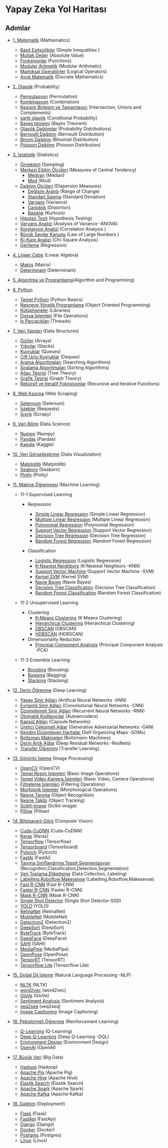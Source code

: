# Yapay Zeka Yol Haritası

## Adımlar

 * [1. Matematik](https://github.com/hsynrtn/yapay-zeka-yol-haritasi/blob/main/matematik.md) (Mathematics)  
     * [Basit Esitsizlikler](https://github.com/hsynrtn/yapay-zeka-yol-haritasi/blob/main/matematik.md#basit-esitsizlikler) (Simple Inequalities )
     * [Mutlak Değer](https://github.com/hsynrtn/yapay-zeka-yol-haritasi/blob/main/matematik.md#mutlak-deger) (Absolute Value)
     * [Fonksiyonlar](https://github.com/hsynrtn/yapay-zeka-yol-haritasi/blob/main/matematik.md#fonksiyonlar) (Functions)
     * [Moduler Aritmetik](https://github.com/hsynrtn/yapay-zeka-yol-haritasi/blob/main/matematik.md#moduler-aritmetik) (Modular Arithmetic)
     * [Mantıksal Operatörler](https://github.com/hsynrtn/yapay-zeka-yol-haritasi/blob/main/matematik.md#mantıksal-operatorler) (Logical Operators)
     * [Ayrık Matematik](https://github.com/hsynrtn/yapay-zeka-yol-haritasi/blob/main/matematik.md#ayrık-matematik) (Discrete Mathematics)
 * [2. Olasılık](https://github.com/hsynrtn/yapay-zeka-yol-haritasi/blob/main/olasılık.md) (Probability)
     * [Permutasyon](https://github.com/hsynrtn/yapay-zeka-yol-haritasi/blob/main/olasılık.md#permutasyon) (Permutation)
     * [Kombinasyon](https://github.com/hsynrtn/yapay-zeka-yol-haritasi/blob/main/olasılık.md#kombinasyon) (Combination)   
     * [Kesisim Birlesim ve Tamamlayıcı](https://github.com/hsynrtn/yapay-zeka-yol-haritasi/blob/main/olasılık.md#kesisim-birlesim-ve-tamamlayıcı) (Intersection, Unions and Complements)
     * [sartlı olasılık](https://github.com/hsynrtn/yapay-zeka-yol-haritasi/blob/main/olasılık.md) (Conditional Probability)
     * [Bayes teoremi](https://github.com/hsynrtn/yapay-zeka-yol-haritasi/blob/main/olasılık.md) (Bayes Theorem)
     * [Olasılık Dağılımlar](https://github.com/hsynrtn/yapay-zeka-yol-haritasi/blob/main/olasılık.md) (Probability Distributions)
     * [Bernoulli Dağılımı](https://github.com/hsynrtn/yapay-zeka-yol-haritasi/blob/main/olasılık.md) (Bernoulli Distribution)
     * [Binom Dağılımı](https://github.com/hsynrtn/yapay-zeka-yol-haritasi/blob/main/olasılık.md) (Binomial Distribution)
     * [Poisson Dağılımı](https://github.com/hsynrtn/yapay-zeka-yol-haritasi/blob/main/olasılık.md) (Poisson Distribution)
 * [3. Istatistik](https://github.com/hsynrtn/yapay-zeka-yol-haritasi/blob/main/istatistik.md) (Statistics)
    * [Örneklem](https://github.com/hsynrtn/yapay-zeka-yol-haritasi/blob/main/istatistik.md) (Sampling)
    * [Merkezi Eğilim Ölçüleri](https://github.com/hsynrtn/yapay-zeka-yol-haritasi/blob/main/istatistik.md) (Measures of Central Tendency)
        * [Medyan](https://github.com/hsynrtn/yapay-zeka-yol-haritasi/blob/main/istatistik.md) (Median)
        * [Mod](https://github.com/hsynrtn/yapay-zeka-yol-haritasi/blob/main/istatistik.md) (Mod)
    * [Dağılım Ölçüleri](https://github.com/hsynrtn/yapay-zeka-yol-haritasi/blob/main/istatistik.md) (Dispersion Measures)
        * [Değisim Aralığı](https://github.com/hsynrtn/yapay-zeka-yol-haritasi/blob/main/istatistik.md) (Range of Change)
        * [Standart Sapma](https://github.com/hsynrtn/yapay-zeka-yol-haritasi/blob/main/istatistik.md) (Standard Deviation)
        * [Varyans](https://github.com/hsynrtn/yapay-zeka-yol-haritasi/blob/main/istatistik.md) (Variance)
        * [Çarpıklık](https://github.com/hsynrtn/yapay-zeka-yol-haritasi/blob/main/istatistik.md) (Distortion)
        * [Basıklık](https://github.com/hsynrtn/yapay-zeka-yol-haritasi/blob/main/istatistik.md) (Kurtosis)        
    * [Hipotez Testi](https://github.com/hsynrtn/yapay-zeka-yol-haritasi/blob/main/istatistik.md) (Hypothesis Testing)
    * [Varyans Analizi](https://github.com/hsynrtn/yapay-zeka-yol-haritasi/blob/main/istatistik.md) (Analysis of Variance -ANOVA)
    * [Korelasyon Analizi](https://github.com/hsynrtn/yapay-zeka-yol-haritasi/blob/main/istatistik.md) (Correlation Analysis )
    * [Büyük Sayılar Kanunu](https://github.com/hsynrtn/yapay-zeka-yol-haritasi/blob/main/istatistik.md) (Law of Large Numbers )   
    * [Ki-Kare Analizi](https://github.com/hsynrtn/yapay-zeka-yol-haritasi/blob/main/istatistik.md) (Chi-Square Analysis)
    * [Gerileme](https://github.com/hsynrtn/yapay-zeka-yol-haritasi/blob/main/istatistik.md) (Regression)
 * [4. Lineer Cebir](https://github.com/hsynrtn/yapay-zeka-yol-haritasi/blob/main/lineer-cebir.md) (Linear Algebra)
    * [Matris](https://github.com/hsynrtn/yapay-zeka-yol-haritasi/blob/main/lineer-cebir.md) (Matrix)
    * [Determinant](https://github.com/hsynrtn/yapay-zeka-yol-haritasi/blob/main/lineer-cebir.md) (Determinant)
 * [5. Algoritma ve Programlama](https://github.com/hsynrtn/yapay-zeka-yol-haritasi/blob/main/algoritma-ve-programlama.md)(Algorithm and Programming)
 * [6. Python](https://github.com/hsynrtn/yapay-zeka-yol-haritasi/blob/main/python.md) 
     * [Temel Python](https://github.com/hsynrtn/yapay-zeka-yol-haritasi/blob/main/python.md) (Python Basics)
     * [Nesneye Yönelik Programlama](https://github.com/hsynrtn/yapay-zeka-yol-haritasi/blob/main/python.md) (Object Oriented Programming)
     * [Kütüphaneler](https://github.com/hsynrtn/yapay-zeka-yol-haritasi/blob/main/python.md) (Libraries)
     * [Dosya İşlemleri](https://github.com/hsynrtn/yapay-zeka-yol-haritasi/blob/main/python.md) (File Operations)
     * [İş Parçacıkları](https://github.com/hsynrtn/yapay-zeka-yol-haritasi/blob/main/python.md) (Threads)
 * [7. Veri Yapıları](https://github.com/hsynrtn/yapay-zeka-yol-haritasi/blob/main/veri-yapıları.md) (Data Structures)
    * [Diziler](https://github.com/hsynrtn/yapay-zeka-yol-haritasi/blob/main/veri-yapıları.md) (Arrays)
    * [Yığınlar](https://github.com/hsynrtn/yapay-zeka-yol-haritasi/blob/main/veri-yapıları.md) (Stacks)
    * [Kuyruklar](https://github.com/hsynrtn/yapay-zeka-yol-haritasi/blob/main/veri-yapıları.md) (Queues)
    * [Çift Uçlu Kuyruklar](https://github.com/hsynrtn/yapay-zeka-yol-haritasi/blob/main/veri-yapıları.md) (Deques)
    * [Arama Algoritmaları](https://github.com/hsynrtn/yapay-zeka-yol-haritasi/blob/main/veri-yapıları.md) (Searching Algorithms)
    * [Sıralama Algoritmaları](https://github.com/hsynrtn/yapay-zeka-yol-haritasi/blob/main/veri-yapıları.md) (Sorting Algorithms)
    * [Ağaç Teorisi](https://github.com/hsynrtn/yapay-zeka-yol-haritasi/blob/main/veri-yapıları.md) (Tree Theory)
    * [Grafik Teorisi](https://github.com/hsynrtn/yapay-zeka-yol-haritasi/blob/main/veri-yapıları.md) (Graph Theory)
    * [Rekürsif ve Iteratif Foknsiyonlar](https://github.com/hsynrtn/yapay-zeka-yol-haritasi/blob/main/veri-yapıları.md) (Recursive and Iterative Functions)
 * [8. Web Kazıma](https://github.com/hsynrtn/yapay-zeka-yol-haritasi/blob/main/web-kazima.md) (Web Scraping)    
    * [Selenyum](https://github.com/hsynrtn/yapay-zeka-yol-haritasi/blob/main/web-kazima.md) (Selenium)
    * [İstekler](https://github.com/hsynrtn/yapay-zeka-yol-haritasi/blob/main/web-kazima.md) (Requests)
    * [Sıyrık](https://github.com/hsynrtn/yapay-zeka-yol-haritasi/blob/main/web-kazima.md) (Scrapy)
 * [9. Veri Bilimi](https://github.com/hsynrtn/yapay-zeka-yol-haritasi/blob/main/veri-bilimi.md) (Data Science)
    * [Numpy](https://github.com/hsynrtn/yapay-zeka-yol-haritasi/blob/main/veri-bilimi.md) (Numpy)
    * [Pandas](https://github.com/hsynrtn/yapay-zeka-yol-haritasi/blob/main/veri-bilimi.md) (Pandas)
    * [Kaggle](https://github.com/hsynrtn/yapay-zeka-yol-haritasi/blob/main/veri-bilimi.md) (Kaggle)    
 * [10. Veri Görselleştirme](https://github.com/hsynrtn/yapay-zeka-yol-haritasi/blob/main/veri-gorsellestirme.md) (Data Visualization)
     * [Matplotlib](https://github.com/hsynrtn/yapay-zeka-yol-haritasi/blob/main/veri-gorsellestirme.md) (Matplotlib)
     * [Seaborn](https://github.com/hsynrtn/yapay-zeka-yol-haritasi/blob/main/veri-gorsellestirme.md) (Seaborn)
     * [Plotly](https://github.com/hsynrtn/yapay-zeka-yol-haritasi/blob/main/veri-gorsellestirme.md) (Plotly)  
 * [11. Makine Öğrenmesi](https://github.com/hsynrtn/yapay-zeka-yol-haritasi/blob/main/makine-ogrenmesi.md) (Machine Learning)

    * 11-1 Supervised Learning
        * Reqression    
            * [Simple Linear Regression](https://github.com/hsynrtn/yapay-zeka-yol-haritasi/blob/main/makine-ogrenmesi.md) (Simple Linear Regression)
            * [Multiple Linear Regression](https://github.com/hsynrtn/yapay-zeka-yol-haritasi/blob/main/makine-ogrenmesi.md) (Multiple Linear Regression)
            * [Polynomial Regression](https://github.com/hsynrtn/yapay-zeka-yol-haritasi/blob/main/makine-ogrenmesi.md) (Polynomial Regression)
            * [Support Vector Regression](https://github.com/hsynrtn/yapay-zeka-yol-haritasi/blob/main/makine-ogrenmesi.md) (Support Vector Regression)
            * [Decision Tree Regression](https://github.com/hsynrtn/yapay-zeka-yol-haritasi/blob/main/makine-ogrenmesi.md) (Decision Tree Regression)
            * [Random Forest Regression](https://github.com/hsynrtn/yapay-zeka-yol-haritasi/blob/main/makine-ogrenmesi.md) (Random Forest Regression)
    
        * Classification    
            * [Logistic Regression](https://github.com/hsynrtn/yapay-zeka-yol-haritasi/blob/main/makine-ogrenmesi.md) (Logistic Regression)
            * [K-Nearest Neighbors](https://github.com/hsynrtn/yapay-zeka-yol-haritasi/blob/main/makine-ogrenmesi.md) (K-Nearest Neighbors -KNN)
            * [Support Vector Machine](https://github.com/hsynrtn/yapay-zeka-yol-haritasi/blob/main/makine-ogrenmesi.md) (Support Vector Machine -SVM)
            * [Kernel SVM](https://github.com/hsynrtn/yapay-zeka-yol-haritasi/blob/main/makine-ogrenmesi.md) (Kernel SVM)
            * [Navie Bayes](https://github.com/hsynrtn/yapay-zeka-yol-haritasi/blob/main/makine-ogrenmesi.md) (Navie Bayes)
            * [Decision Tree Classification](https://github.com/hsynrtn/yapay-zeka-yol-haritasi/blob/main/makine-ogrenmesi.md) (Decision Tree Classification)
            * [Random Forest Classification](https://github.com/hsynrtn/yapay-zeka-yol-haritasi/blob/main/makine-ogrenmesi.md) (Random Forest Classification)
    
    * 11-2 Unsupervised Learning
        * Clustering     
            * [K-Means Clustering](https://github.com/hsynrtn/yapay-zeka-yol-haritasi/blob/main/makine-ogrenmesi.md) (K-Means Clustering)
            * [Hierarchical Clustering](https://github.com/hsynrtn/yapay-zeka-yol-haritasi/blob/main/makine-ogrenmesi.md) (Hierarchical Clustering)
            * [DBSCAN](https://github.com/hsynrtn/yapay-zeka-yol-haritasi/blob/main/makine-ogrenmesi.md) (DBSCAN)
            * [HDBSCAN](https://github.com/hsynrtn/yapay-zeka-yol-haritasi/blob/main/makine-ogrenmesi.md) (HDBSCAN)
        * Dimensionality Reduction
            * [Principal Component Analysis](https://github.com/hsynrtn/yapay-zeka-yol-haritasi/blob/main/makine-ogrenmesi.md) (Principal Component Analysis -PCA)
    
    * 11-3 Ensemble Learning       
        * [Boosting](https://github.com/hsynrtn/yapay-zeka-yol-haritasi/blob/main/makine-ogrenmesi.md) (Boosting)
        * [Bagging](https://github.com/hsynrtn/yapay-zeka-yol-haritasi/blob/main/makine-ogrenmesi.md) (Bagging)
        * [Stacking](https://github.com/hsynrtn/yapay-zeka-yol-haritasi/blob/main/makine-ogrenmesi.md) (Stacking)    

 * [12. Derin Öğrenme](https://github.com/hsynrtn/yapay-zeka-yol-haritasi/blob/main/derin-ogrenme.md) (Deep Learning) 
      * [Yapay Sinir Ağları](https://github.com/hsynrtn/yapay-zeka-yol-haritasi/blob/main/derin-ogrenme.md) (Artifical Neural Networks -ANN)
      * [Evrişimli Sinir Ağları](https://github.com/hsynrtn/yapay-zeka-yol-haritasi/blob/main/derin-ogrenme.md) (Convolutional Neural Networks -CNN)
      * [Özyinelemeli Sinir Ağları](https://github.com/hsynrtn/yapay-zeka-yol-haritasi/blob/main/derin-ogrenme.md) (Recurrent Neural Networks -RNN)
      * [Otomatik Kodlayıcılar](https://github.com/hsynrtn/yapay-zeka-yol-haritasi/blob/main/derin-ogrenme.md) (Autoencoders)
      * [Kapsül Ağları](https://github.com/hsynrtn/yapay-zeka-yol-haritasi/blob/main/derin-ogrenme.md) (Capsule Networks)
      * [Üretici Çekişmeli Ağlar](https://github.com/hsynrtn/yapay-zeka-yol-haritasi/blob/main/derin-ogrenme.md) (Generative Adversarial Networks -GAN)    
      * [Kendini Düzenleyen Haritalar ](https://github.com/hsynrtn/yapay-zeka-yol-haritasi/blob/main/derin-ogrenme.md) (Self Organizing Maps -SOMs)
      * [Boltzman Makineleri](https://github.com/hsynrtn/yapay-zeka-yol-haritasi/blob/main/derin-ogrenme.md) (Boltzmann Machines)
      * [Derin Artık Ağlar](https://github.com/hsynrtn/yapay-zeka-yol-haritasi/blob/main/derin-ogrenme.md) (Deep Residual Networks -ResNets)
      * [Transfer Öğrenimi](https://github.com/hsynrtn/yapay-zeka-yol-haritasi/blob/main/derin-ogrenme.md) (Transfer Learning)
      
      
 * [13. Görüntü İşleme](https://github.com/hsynrtn/yapay-zeka-yol-haritasi/blob/main/goruntu-isleme.md) (Image Processing)
    * [OpenCV](https://github.com/hsynrtn/yapay-zeka-yol-haritasi/blob/main/goruntu-isleme.md) (OpenCV)
    * [Temel Resim İşlemleri](https://github.com/hsynrtn/yapay-zeka-yol-haritasi/blob/main/goruntu-isleme.md) (Basic Image Operations)
    * [Temel Video,Kamera İşlemleri](https://github.com/hsynrtn/yapay-zeka-yol-haritasi/blob/main/goruntu-isleme.md) (Basic Video, Camera Operations)
    * [Filtreleme İşlemleri](https://github.com/hsynrtn/yapay-zeka-yol-haritasi/blob/main/goruntu-isleme.md) (Filtering Operations)
    * [Morfolojik İşlemler](https://github.com/hsynrtn/yapay-zeka-yol-haritasi/blob/main/goruntu-isleme.md) (Morphological Operations)
    * [Nesne Tanıma](https://github.com/hsynrtn/yapay-zeka-yol-haritasi/blob/main/goruntu-isleme.md) (Object Recognition)
    * [Nesne Takibi](https://github.com/hsynrtn/yapay-zeka-yol-haritasi/blob/main/goruntu-isleme.md) (Object Tracking)
    * [Scikit-image](https://github.com/hsynrtn/yapay-zeka-yol-haritasi/blob/main/goruntu-isleme.md) (Scikit-image)
    * [Pillow](https://github.com/hsynrtn/yapay-zeka-yol-haritasi/blob/main/goruntu-isleme.md) (Pillow)
 * [14. Bilgisayarlı Görü](https://github.com/hsynrtn/yapay-zeka-yol-haritasi/blob/main/bilgisayarlı-görü.md) (Computer Vision)
      * [Cuda-CuDNN](https://github.com/hsynrtn/yapay-zeka-yol-haritasi/blob/main/bilgisayarlı-görü.md) (Cuda-CuDNN)
      * [Keras](https://github.com/hsynrtn/yapay-zeka-yol-haritasi/blob/main/bilgisayarlı-görü.md) (Keras)
      * [Tensorflow](https://github.com/hsynrtn/yapay-zeka-yol-haritasi/blob/main/bilgisayarlı-görü.md) (Tensorflow)
      * [Tensorboard](https://github.com/hsynrtn/yapay-zeka-yol-haritasi/blob/main/bilgisayarlı-görü.md) (Tensorboard)
      * [Pytorch](https://github.com/hsynrtn/yapay-zeka-yol-haritasi/blob/main/bilgisayarlı-görü.md) (Pytorch)
      * [FastAi](https://github.com/hsynrtn/yapay-zeka-yol-haritasi/blob/main/bilgisayarlı-görü.md) (FastAi)     
      * [Tanıma,Sınıflandırma,Tespit,Segmentasyon](https://github.com/hsynrtn/yapay-zeka-yol-haritasi/blob/main/bilgisayarlı-görü.md) (Recognition,Classification,Detection,Segmentation) 
      * [Veri Toplama,Etiketleme](https://github.com/hsynrtn/yapay-zeka-yol-haritasi/blob/main/bilgisayarlı-görü.md) (Data Collection, Labeling)
      * [LabelImg,Roboflow,Makesense](https://github.com/hsynrtn/yapay-zeka-yol-haritasi/blob/main/bilgisayarlı-görü.md) (LabelImg,Roboflow,Makesense)      
      * [Fast R-CNN](https://github.com/hsynrtn/yapay-zeka-yol-haritasi/blob/main/bilgisayarlı-görü.md) (Fast R-CNN)
      * [Faster R-CNN](https://github.com/hsynrtn/yapay-zeka-yol-haritasi/blob/main/bilgisayarlı-görü.md) (Faster R-CNN)
      * [Mask R-CNN](https://github.com/hsynrtn/yapay-zeka-yol-haritasi/blob/main/bilgisayarlı-görü.md) (Mask R-CNN)
      * [Single Shot Detector](https://github.com/hsynrtn/yapay-zeka-yol-haritasi/blob/main/bilgisayarlı-görü.md) (Single Shot Detector-SSD)
      * [YOLO](https://github.com/hsynrtn/yapay-zeka-yol-haritasi/blob/main/bilgisayarlı-görü.md) (YOLO)
      * [RetinaNet](https://github.com/hsynrtn/yapay-zeka-yol-haritasi/blob/main/bilgisayarlı-görü.md) (RetinaNet)
      * [MobileNet](https://github.com/hsynrtn/yapay-zeka-yol-haritasi/blob/main/bilgisayarlı-görü.md) (MobileNet)
      * [Detectron2](https://github.com/hsynrtn/yapay-zeka-yol-haritasi/blob/main/bilgisayarlı-görü.md) (Detectron2)
      * [DeepSort](https://github.com/hsynrtn/yapay-zeka-yol-haritasi/blob/main/bilgisayarlı-görü.md) (DeepSort)
      * [ByteTrack](https://github.com/hsynrtn/yapay-zeka-yol-haritasi/blob/main/bilgisayarlı-görü.md) (ByteTrack)
      * [DeepFace](https://github.com/hsynrtn/yapay-zeka-yol-haritasi/blob/main/bilgisayarlı-görü.md) (DeepFace)
      * [SAHI](https://github.com/hsynrtn/yapay-zeka-yol-haritasi/blob/main/bilgisayarlı-görü.md) (SAHI)
      * [MediaPipe](https://github.com/hsynrtn/yapay-zeka-yol-haritasi/blob/main/bilgisayarlı-görü.md) (MediaPipe)
      * [OpenPose](https://github.com/hsynrtn/yapay-zeka-yol-haritasi/blob/main/bilgisayarlı-görü.md) (OpenPose)
      * [TensorRT](https://github.com/hsynrtn/yapay-zeka-yol-haritasi/blob/main/bilgisayarlı-görü.md) (TensorRT)
      * [Tensorflow Lite](https://github.com/hsynrtn/yapay-zeka-yol-haritasi/blob/main/bilgisayarlı-görü.md) (Tensorflow Lite)
        
 * [15. Doğal Dil İşleme](https://github.com/hsynrtn/yapay-zeka-yol-haritasi/blob/main/dogal-dil-isleme.md) (Natural Language Processing -NLP)
 
     * [NLTK](https://github.com/hsynrtn/yapay-zeka-yol-haritasi/blob/main/dogal-dil-isleme.md) (NLTK)
     * [word2vec](https://github.com/hsynrtn/yapay-zeka-yol-haritasi/blob/main/dogal-dil-isleme.md) (word2vec)
     * [GloVe](https://github.com/hsynrtn/yapay-zeka-yol-haritasi/blob/main/dogal-dil-isleme.md) (GloVe)
     * [Sentiment Analysis](https://github.com/hsynrtn/yapay-zeka-yol-haritasi/blob/main/dogal-dil-isleme.md) (Sentiment Analysis)
     * [seq2seq](https://github.com/hsynrtn/yapay-zeka-yol-haritasi/blob/main/dogal-dil-isleme.md) (seq2seq)
     * [Image Captioning](https://github.com/hsynrtn/yapay-zeka-yol-haritasi/blob/main/dogal-dil-isleme.md) (Image Captioning)
 * [16. Pekiştirmeli Öğrenme](https://github.com/hsynrtn/yapay-zeka-yol-haritasi/blob/main/pekistirmeli-ogrenme.md) (Reinforcement Learning)
   * [Q-Learning](https://github.com/hsynrtn/yapay-zeka-yol-haritasi/blob/main/pekistirmeli-ogrenme.md) (Q-Learning) 
   * [Deep Q-Learning](https://github.com/hsynrtn/yapay-zeka-yol-haritasi/blob/main/pekistirmeli-ogrenme.md) (Deep Q-Learning -DQL)  
   * [Environment Design](https://github.com/hsynrtn/yapay-zeka-yol-haritasi/blob/main/pekistirmeli-ogrenme.md) (Environment Design)  
   * [OpenAI](https://github.com/hsynrtn/yapay-zeka-yol-haritasi/blob/main/pekistirmeli-ogrenme.md) (OpenAI) 
 
  
 * [17. Büyük Veri](https://github.com/hsynrtn/yapay-zeka-yol-haritasi/blob/main/buyuk-veri.md) (Big Data)
    * [Hadoop](https://github.com/hsynrtn/yapay-zeka-yol-haritasi/blob/main/buyuk-veri.md) (Hadoop)
    * [Apache Pig](https://github.com/hsynrtn/yapay-zeka-yol-haritasi/blob/main/buyuk-veri.md) (Apache Pig)
    * [Apache Hive](https://github.com/hsynrtn/yapay-zeka-yol-haritasi/blob/main/buyuk-veri.md) (Apache Hive)
    * [Elastik Search](https://github.com/hsynrtn/yapay-zeka-yol-haritasi/blob/main/buyuk-veri.md) (Elastik Search)
    * [Apache Spark](https://github.com/hsynrtn/yapay-zeka-yol-haritasi/blob/main/buyuk-veri.md) (Apache Spark)
    * [Apache Kafka](https://github.com/hsynrtn/yapay-zeka-yol-haritasi/blob/main/buyuk-veri.md) (Apache Kafka)
     
 * [18. Dağıtım](https://github.com/hsynrtn/yapay-zeka-yol-haritasi/blob/main/dagıtım.md) (Deployment)
    * [Flask](https://github.com/hsynrtn/yapay-zeka-yol-haritasi/blob/main/dagıtım.md) (Flask)
    * [FastApi](https://github.com/hsynrtn/yapay-zeka-yol-haritasi/blob/main/dagıtım.md) (FastApi)
    * [Django](https://github.com/hsynrtn/yapay-zeka-yol-haritasi/blob/main/dagıtım.md) (Django) 
    * [Docker](https://github.com/hsynrtn/yapay-zeka-yol-haritasi/blob/main/dagıtım.md) (Docker)   
    * [Postgres](https://github.com/hsynrtn/yapay-zeka-yol-haritasi/blob/main/dagıtım.md) (Postgres) 
    * [Linux](https://github.com/hsynrtn/yapay-zeka-yol-haritasi/blob/main/dagıtım.md) (Linux) 
    
